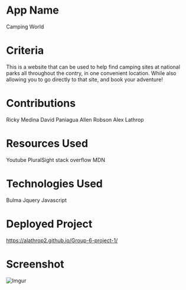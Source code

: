 # App Name

Camping World

# Criteria

This is a website that can be used to help find camping sites at national parks all throughout the contry, in one convenient location. While also allowing you to go directly to that site, and book your adventure!

# Contributions

Ricky Medina
David Paniagua
Allen Robson
Alex Lathrop

# Resources Used

Youtube
PluralSight
stack overflow
MDN

# Technologies Used

Bulma
Jquery
Javascript

# Deployed Project

https://alathrop2.github.io/Group-6-project-1/

# Screenshot

![Imgur](https://i.imgur.com/40pn7kY.jpg)
